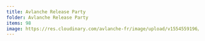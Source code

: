 ```yaml
---
title: Avlanche Release Party
folder: Avlanche Release Party
items: 98
image: https://res.cloudinary.com/avlanche-fr/image/upload/v1554559196/Avlanche%20Release%20party/cover.jpg
---
```


